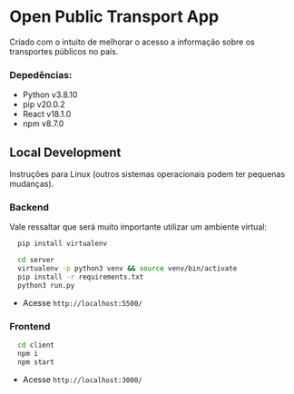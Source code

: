# Open Public Transport App

Criado com o intuito de melhorar o acesso a informação sobre os transportes públicos no país.

### Depedências:

- Python v3.8.10
- pip v20.0.2
- React v18.1.0
- npm v8.7.0

## Local Development

Instruções para Linux (outros sistemas operacionais podem ter pequenas mudanças).

### Backend

Vale ressaltar que será muito importante utilizar um ambiente virtual:

```sh
  pip install virtualenv
```

```sh
  cd server
  virtualenv -p python3 venv && source venv/bin/activate
  pip install -r requirements.txt
  python3 run.py
```

- Acesse `http://localhost:5500/`

### Frontend

```sh
  cd client
  npm i
  npm start
```

- Acesse `http://localhost:3000/`
